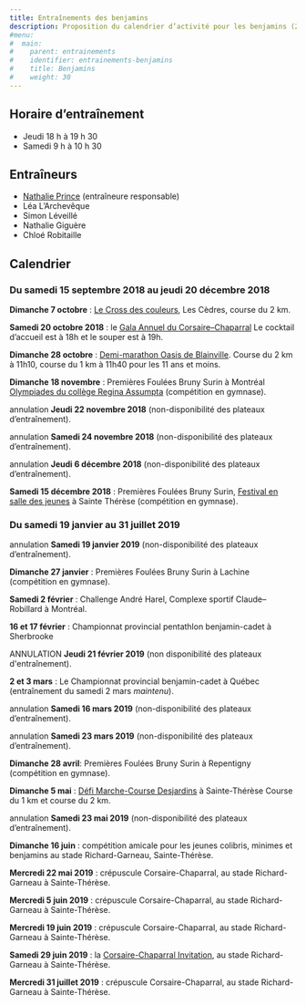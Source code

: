 ```yaml
---
title: Entraînements des benjamins
description: Proposition du calendrier d’activité pour les benjamins (2006–2007).
#menu:
#  main:
#    parent: entrainements
#    identifier: entrainements-benjamins
#    title: Benjamins
#    weight: 30
---
```


## Horaire d’entraînement

- Jeudi 18 h à 19 h 30
- Samedi 9 h à 10 h 30

## Entraîneurs

- [Nathalie Prince](/club/entraineurs/nathalie-prince/) (entraîneure responsable)
- Léa L’Archevêque
- Simon Léveillé
- Nathalie Giguère
- Chloé Robitaille

## Calendrier

### Du samedi 15 septembre 2018 au jeudi 20 décembre 2018

**Dimanche 7 octobre** : [Le Cross des couleurs](https://www.circuitendurance.ca/cross-des-couleurs/), Les Cèdres, course du 2 km.

**Samedi 20 octobre 2018** : le [Gala Annuel du Corsaire–Chaparral](/club/gala-annuel/) Le cocktail d’accueil est à 18h et le souper est à 19h.

**Dimanche 28 octobre** : [Demi-marathon Oasis de Blainville](https://www.lacoursedeblainville.com/fr/). Course du 2 km à 11h10, course du 1 km à 11h40 pour les 11 ans et moins.

**Dimanche 18 novembre** : Premières Foulées Bruny Surin à Montréal [Olympiades du collège Regina Assumpta](https://campagnes.corsaire-chaparral.org/inscription-olympiades-regina-assumpta) (compétition en gymnase).

<span class="badge badge-danger">annulation</span> **Jeudi 22 novembre 2018** (non-disponibilité des plateaux d’entraînement).

<span class="badge badge-danger">annulation</span> **Samedi 24 novembre 2018** (non-disponibilité des plateaux d’entraînement).

<span class="badge badge-danger">annulation</span> **Jeudi 6 décembre 2018** (non-disponibilité des plateaux d’entraînement).

**Samedi 15 décembre 2018** : Premières Foulées Bruny Surin, [Festival en salle des jeunes](/competitions/festival-en-salle-des-jeunes/) à Sainte Thérèse (compétition en gymnase).

### Du samedi 19 janvier au 31 juillet 2019

<span class="badge badge-danger">annulation</span> **Samedi 19 janvier 2019** (non-disponibilité des plateaux d’entraînement).

**Dimanche 27 janvier** : Premières Foulées Bruny Surin à Lachine (compétition en gymnase).

**Samedi 2 février** : Challenge André Harel, Complexe sportif Claude–Robillard à Montréal.

**16 et 17 février** : Championnat provincial pentathlon benjamin-cadet à Sherbrooke

<span class="badge badge-danger">ANNULATION</span> **Jeudi 21 février 2019** (non disponibilité des plateaux d'entraînement).

**2 et 3 mars** : Le Championnat provincial benjamin-cadet à Québec (entraînement du samedi 2 mars _maintenu_).

<span class="badge badge-danger">annulation</span> **Samedi 16 mars 2019** (non-disponibilité des plateaux d’entraînement).

<span class="badge badge-danger">annulation</span> **Samedi 23 mars 2019** (non-disponibilité des plateaux d’entraînement).

**Dimanche 28 avril**: Premières Foulées Bruny Surin à Repentigny (compétition en gymnase).

**Dimanche 5 mai** : [Défi Marche-Course Desjardins](https://www.circuitendurance.ca/defi-course-et-marche-desjardins/) à Sainte-Thérèse Course du 1 km et course du 2 km.

<span class="badge badge-danger">annulation</span> **Samedi 23 mai 2019** (non-disponibilité des plateaux d’entraînement).

**Dimanche 16 juin** : compétition amicale pour les jeunes colibris, minimes et benjamins au stade Richard-Garneau, Sainte-Thérèse.

**Mercredi 22 mai 2019** : crépuscule Corsaire-Chaparral, au stade Richard-Garneau à Sainte-Thérèse.

**Mercredi 5 juin 2019** : crépuscule Corsaire-Chaparral, au stade Richard-Garneau à Sainte-Thérèse.

**Mercredi 19 juin 2019** : crépuscule Corsaire-Chaparral, au stade Richard-Garneau à Sainte-Thérèse.

**Samedi 29 juin 2019** : la [Corsaire-Chaparral Invitation](/competitions/corsaire-chaparral-invitation/), au stade Richard-Garneau à Sainte-Thérèse.

**Mercredi 31 juillet 2019** : crépuscule Corsaire-Chaparral, au stade Richard-Garneau à Sainte-Thérèse.